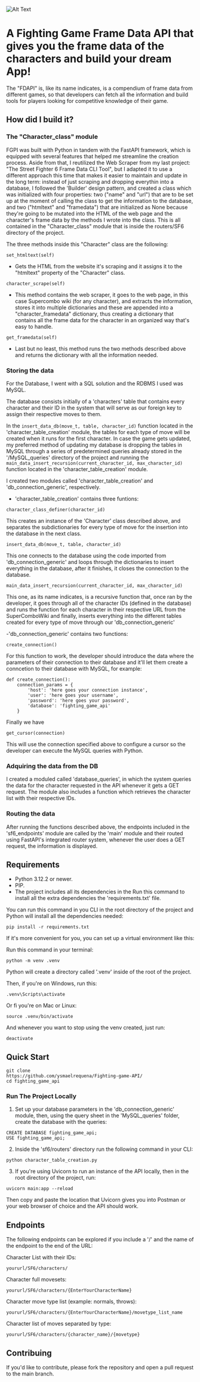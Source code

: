 ![Alt Text](https://github.com/ysmaelrequena/Fighting-game-API/blob/main/top10fighting-1660091625986.jpg)


#                                       A Fighting Game Frame Data API that gives you the frame data of the characters and build your dream App!

The "FDAPI" is, like its name indicates, is a compendium of frame data from different games, so that developers can fetch all the information and build tools for players looking for 
competitive knowledge of their game.

##                                       How did I build it?


###                                        The "Character_class" module

FGPI was built with Python in tandem with the FastAPI framework, which is equipped with several features that helped me streamline the creation process. Aside from that, 
I reutilized the Web Scraper from my last project: "The Street Fighter 6 Frame Data CLI Tool", but I adapted it to use a different approach this time that makes it easier 
to maintain and update in the long term: instead of just scraping and dropping everythin into a database, I followed the 'Builder' design pattern, and created a class which was 
initialized with four properties: two ("name" and "url") that are to be set up at the moment of calling the class to get the information to the database, and two ("htmltext" 
and "framedata") that are initialized as None because they're going to be mutated into the HTML of the web page and the character's frame data by the methods I wrote into the
class. This is all contained in the "Character_class" module that is inside the routers/SF6 directory of the project.

The three methods inside this "Character" class are the following:

```
set_htmltext(self)
```

- Gets the HTML from the website it's scraping and it assigns it to the "htmltext" property of the "Character" class.

```
character_scrape(self)
```

- This method contains the web scraper, it goes to the web page, in this case Supercombo wiki (for any character), and extracts the information, stores it into multiple dictionaries and
these are appended into a "character_framedata" dictionary, thus creating a dictionary that contains all the frame data for the character in an organized way that's easy to handle.

```
get_framedata(self)
```

- Last but no least, this method runs the two methods described above and returns the dictionary with all the information needed.



###                                        Storing the data

For the Database, I went with a SQL solution and the RDBMS I used was MySQL.

The database consists initially of a 'characters' table that contains every character and their ID in the system that will serve as our foreign key to
assign their respective moves to them. 

In the ```insert_data_db(move_t, table, character_id)``` function located in the 'character_table_creation' module, the tables for each type of move will be created when it runs for the first
character. In case the game gets updated, my preferred method of updating my database is dropping the tables in MySQL through a series of predetermined queries already stored in the 
'/MySQL_queries' directory of the project and running the ```main_data_insert_recursion(current_character_id, max_character_id)``` function located in the 'character_table_creation' module.

I created two modules called 'character_table_creation' and 'db_connection_generic', respectively.

- 'character_table_creation' contains three funtions:

```
character_class_definer(character_id)
```

This creates an instance of the 'Character' class described above, and separates the subdictionaries for every type of move for the insertion into the database in the next class.


```
insert_data_db(move_t, table, character_id)
```

This one connects to the database using the code imported from 'db_connection_generic' and loops through the dictionaries to insert everything in the database, after it finishes, it closes the
connection to the database.


```
main_data_insert_recursion(current_character_id, max_character_id)
```

This one, as its name indicates, is a recursive function that, once ran by the developer, it goes through all of the character IDs (defined in the database) and runs the function for each character
in their respective URL from the SuperComboWiki and finally, inserts everything into the different tables created for every type of move through our 'db_connection_generic'


-'db_connection_generic' contains two functions:

```
create_connection()
```

For this function to work, the developer should introduce the data where the parameters of their connection to their database and it'll let them create a conncetion to their database with MySQL, for example:

```
def create_connection():
    connection_params = {
        'host': 'here goes your connection instance',
        'user': 'here goes your username',
        'password': 'here goes your password',
        'database': 'fighting_game_api'
    }
```

Finally we have 

```
get_cursor(connection)
```

This will use the connection specified above to configure a cursor so the developer can execute the MySQL queries with Python.


###                                        Adquiring the data from the DB

I created a moduled called 'database_queries', in which the system queries the data for the character requested in the API whenever it gets a GET request. The module also includes a function which retrieves the
character list with their respective IDs.


###                                        Routing the data

After running the functions described above, the endpoints included in the 'sf6_endpoints' module are called by the 'main' module and their routed using FastAPI's integrated router system, whenever the user
does a GET request, the information is displayed.


##                                        Requirements

- Python 3.12.2 or newer.
- PIP.
- The project includes all its dependencies in the Run this command to install all the extra dependencies the 'requirements.txt' file.

 You can run this command in you CLI in the root directory of the project and Python will install all the dependencies needed:

```
pip install -r requirements.txt
```

If it's more convenient for you, you can set up a virtual environment like this:

Run this command in your terminal:

```
python -m venv .venv
```

Python will create a directory called '.venv' inside of the root of the project.


Then, if you're on Windows, run this:

```
.venv\Scripts\activate
```

Or fi you're on Mac or Linux:

```
source .venv/bin/activate
```

And whenever you want to stop using the venv created, just run:

```
deactivate
```

##                                        Quick Start

```
git clone
https://github.com/ysmaelrequena/Fighting-game-API/
cd fighting_game_api
```

###                                     Run The Project Locally

1. Set up your database parameters in the 'db_connection_generic' module, then, using the query sheet in the 'MySQL_queries' folder, create the database with the queries:

```
CREATE DATABASE fighting_game_api;
USE fighting_game_api;
```


2. Inside the 'sf6/routers' directory run the following command in your CLI:

```
python character_table_creation.py
```

3. If you're using Uvicorn to run an instance of the API locally, then in the root directory of the project, run:

```
uvicorn main:app --reload
```
Then copy and paste the location that Uvicorn gives you into Postman or your web browser of choice and the API should work.


##                                        Endpoints

The following endpoints can be explored if you include a '/' and the name of the endpoint to the end of the URL:


Character List with their IDs:

```
yoururl/SF6/characters/
```

Character full movesets:

```
yoururl/SF6/characters/{EnterYourCharacterName}
```

Character move type list (example: normals, throws):

```
yoururl/SF6/characters/{EnterYourCharacterName}/movetype_list_name
```

Character list of moves separated by type:

```
yoururl/SF6/characters/{character_name}/{movetype}
```

##                                    Contribuing

If you'd like to contribute, please fork the repository and open a pull request to the main branch.











